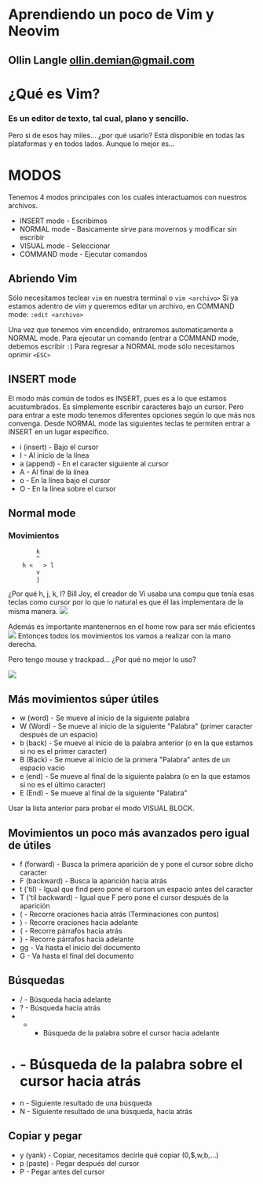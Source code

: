 # Aprendiendo un poco de Vim y Neovim
## Ollin Langle <ollin.demian@gmail.com>

# ¿Qué es Vim?
### Es un editor de texto, tal cual, plano y sencillo.

Pero si de esos hay miles... ¿por qué usarlo?
Está disponible en todas las plataformas y en todos lados.
Aunque lo mejor es...

# MODOS
Tenemos 4 modos principales con los cuales interactuamos con nuestros archivos.
* INSERT mode - Escribimos
* NORMAL mode - Basicamente sirve para movernos y modificar sin escribir
* VISUAL mode - Seleccionar
* COMMAND mode - Ejecutar comandos

## Abriendo Vim
Sólo necesitamos teclear ```vim``` en nuestra terminal o ```vim <archivo>```
Si ya estamos adentro de _vim_ y queremos editar un archivo, en COMMAND mode:
```:edit <archivo>```

Una vez que tenemos vim encendido, entraremos automaticamente a NORMAL mode. Para
ejecutar un comando (entrar a COMMAND mode, debemos escribir ```:```)
Para regresar a NORMAL mode sólo necesitamos oprimir ```<ESC>```

## INSERT mode
El modo más común de todos es INSERT, pues es a lo que estamos acustumbrados. Es simplemente
escribir caracteres bajo un cursor. Pero para entrar a este modo tenemos diferentes opciones
según lo que más nos convenga. Desde NORMAL mode las siguientes teclas te permiten entrar a INSERT
en un lugar específico.
* i (insert)    - Bajo el cursor
* I             - Al inicio de la línea
* a (append)    - En el caracter siguiente al cursor
* A             - Al final de la línea
* o             - En la línea bajo el cursor
* O             - En la línea sobre el cursor

## Normal mode

### Movimientos

```
        k
        ^
    h <   > l
        v
        j
```
¿Por qué h, j, k, l? Bill Joy, el creador de Vi usaba una compu que tenía esas teclas como
cursor por lo que lo natural es que él las implementara de la misma manera.
![](imagenes/keyboard.jpg)

Además es importante mantenernos en el home row para ser más eficientes
![](imagenes/homerow.png)
Entonces todos los movimientos los vamos a realizar con la mano derecha.

Pero tengo mouse y trackpad... ¿Por qué no mejor lo uso?

![](imagenes/lalalala.gif)

## Más movimientos súper útiles

* w (word) - Se mueve al inicio de la siguiente palabra
* W (Word) - Se mueve al inicio de la siguiente "Palabra" (primer caracter después de un espacio)
* b (back) - Se mueve al inicio de la palabra anterior (o en la que estamos si no es el primer caracter)
* B (Back) - Se mueve al inicio de la primera "Palabra" antes de un espacio vacio
* e (end)  - Se mueve al final de la siguiente palabra (o en la que estamos si no es el último caracter)
* E (End)  - Se mueve al final de la siguiente "Palabra"

Usar la lista anterior para probar el modo VISUAL BLOCK.

## Movimientos un poco más avanzados pero igual de útiles

* f<algo> (forward) - Busca la primera aparición de <algo> y pone el cursor sobre dicho caracter
* F<algo> (backward) - Busca la aparición hacia atrás
* t<algo> ('til) - Igual que find pero pone el curson un espacio antes del caracter
* T<algo> ('til backward) - Igual que F pero pone el cursor después de la aparición
* ( - Recorre oraciones hacia atrás (Terminaciones con puntos)
* ) - Recorre oraciones hacia adelante
* { - Recorre párrafos hacia atrás
* } - Recorre párrafos hacia adelante
* gg - Va hasta el inicio del documento
* G - Va hasta el final del documento

## Búsquedas

* / - Búsqueda hacia adelante
* ? - Búsqueda hacia atrás
* * - Búsqueda de la palabra sobre el cursor hacia adelante
* # - Búsqueda de la palabra sobre el cursor hacia atrás
* n - Siguiente resultado de una búsqueda
* N - Siguiente resultado de una búsqueda, hacia atrás

## Copiar y pegar

* y (yank) - Copiar, necesitamos decirle qué copiar (0,$,w,b,...)
* p (paste) - Pegar después del cursor
* P - Pegar antes del cursor

##
